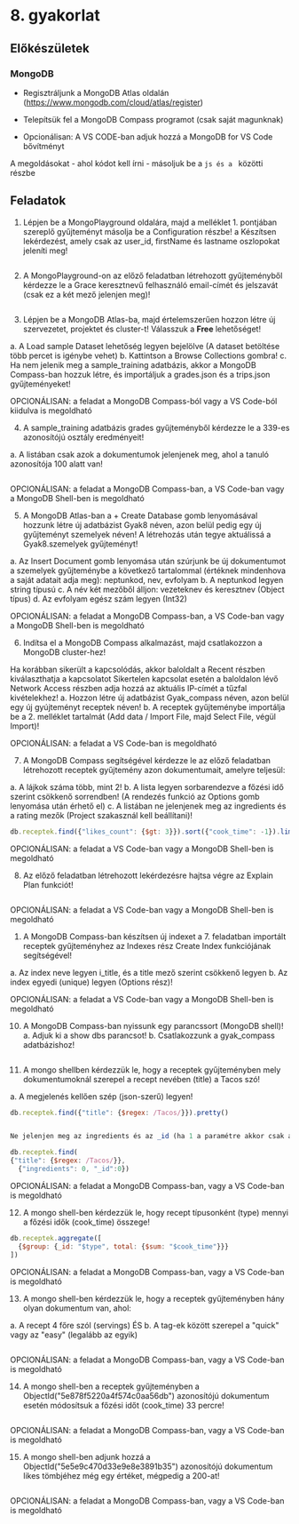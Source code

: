 ﻿# 8. gyakorlat

## Előkészületek

### MongoDB
+ Regisztráljunk a MongoDB Atlas oldalán (https://www.mongodb.com/cloud/atlas/register)
+ Telepítsük fel a MongoDB Compass programot (csak saját magunknak)

+ Opcionálisan: A VS CODE-ban adjuk hozzá a MongoDB for VS Code bővítményt

A megoldásokat - ahol kódot kell írni - másoljuk be a ```js és a ``` közötti részbe


## Feladatok


1.	Lépjen be a MongoPlayground oldalára, majd a melléklet 1. pontjában szereplő gyűjteményt másolja be a Configuration részbe!
a Készítsen lekérdezést, amely csak az user_id, firstName és lastname oszlopokat jeleníti meg!

```js

```


2.	A MongoPlayground-on az előző feladatban létrehozott gyűjteményből kérdezze le a Grace keresztnevű felhasználó email-címét és jelszavát (csak ez a két mező jelenjen meg)!

```js

```


3. Lépjen be a MongoDB Atlas-ba, majd értelemszerűen hozzon létre új szervezetet, projektet és cluster-t! Válasszuk a **Free** lehetőséget!
   
a. A Load sample Dataset lehetőség legyen bejelölve    (A dataset betöltése több percet is igénybe vehet)
b. Kattintson a Browse Collections gombra!
c. Ha nem jelenik meg a sample_training adatbázis, akkor a MongoDB Compass-ban hozzuk létre, és importáljuk a grades.json és a trips.json gyűjteményeket!

OPCIONÁLISAN: a feladat a MongoDB Compass-ból vagy a VS Code-ból kiidulva is megoldható

4.  A sample_training adatbázis grades gyűjteményből kérdezze le a 339-es azonosítójú osztály eredményeit!

a. A listában csak azok a dokumentumok jelenjenek meg, ahol a tanuló azonosítója 100 alatt van!

   
```js

```

OPCIONÁLISAN: a feladat a MongoDB Compass-ban, a VS Code-ban vagy a MongoDB Shell-ben is megoldható

5. A MongoDB Atlas-ban a + Create Database gomb lenyomásával  hozzunk létre új adatbázist Gyak8 néven, azon belül pedig egy új gyűjteményt szemelyek néven! A létrehozás után tegye aktuálissá a Gyak8.szemelyek gyűjteményt!
   
a. Az Insert Document gomb lenyomása után szúrjunk be új dokumentumot a szemelyek gyűjteménybe a következő tartalommal (értéknek mindenhova a saját adatait adja meg):  neptunkod, nev,  evfolyam
b. A neptunkod legyen string típusú
c. A név két mezőből álljon: vezeteknev és keresztnev (Object típus)
d. Az evfolyam egész szám legyen (Int32)

OPCIONÁLISAN: a feladat a MongoDB Compass-ban, a VS Code-ban vagy a MongoDB Shell-ben is megoldható


6. Indítsa el a MongoDB Compass alkalmazást, majd csatlakozzon a MongoDB cluster-hez! 


Ha korábban sikerült a kapcsolódás, akkor baloldalt a Recent részben kiválaszthatja a kapcsolatot
Sikertelen kapcsolat esetén a baloldalon lévő Network Access részben adja hozzá az aktuális IP-címét a tűzfal kivételekhez!
a. Hozzon létre új adatbázist Gyak_compass néven, azon belül egy új gyújteményt receptek néven!
b. A receptek gyűjteménybe importálja be a 2. melléklet tartalmát (Add data / Import File, majd Select File, végül Import)!

OPCIONÁLISAN: a feladat a VS Code-ban is megoldható


7. A MongoDB Compass segítségével kérdezze le az előző feladatban létrehozott receptek gyűjtemény azon dokumentumait, amelyre teljesül:

a. A lájkok száma több, mint 2!
b.  A lista legyen sorbarendezve a főzési idő szerint csökkenő sorrendben! (A rendezés funkció az Options gomb lenyomása után érhető el)
c. A listában ne jelenjenek meg az ingredients és a rating mezők (Project szakasznál kell beállítani)!

```js
db.receptek.find({"likes_count": {$gt: 3}}).sort({"cook_time": -1}).limit(5)
```

OPCIONÁLISAN: a feladat a VS Code-ban vagy a MongoDB Shell-ben is megoldható

8. Az előző feladatban létrehozott lekérdezésre hajtsa végre az Explain Plan funkciót!

```js

```

OPCIONÁLISAN: a feladat a VS Code-ban vagy a MongoDB Shell-ben is megoldható

1. A MongoDB Compass-ban készítsen új indexet a 7. feladatban importált receptek gyűjteményhez az Indexes rész Create Index funkciójának segítségével!


a. Az index neve legyen i_title, és a title mező szerint csökkenő legyen
b. Az index  egyedi (unique) legyen (Options rész)!

OPCIONÁLISAN: a feladat a VS Code-ban vagy a MongoDB Shell-ben is megoldható

10. A MongoDB Compass-ban nyissunk egy parancssort (MongoDB shell)!
a. Adjuk ki a show dbs parancsot!
b. Csatlakozzunk a gyak_compass adatbázishoz!

```js

```

11. A mongo shellben kérdezzük le, hogy a receptek gyűjteményben mely dokumentumoknál szerepel a recept nevében (title) a Tacos szó!

a. A megjelenés kellően szép (json-szerű) legyen!


```js
db.receptek.find({"title": {$regex: /Tacos/}}).pretty()


Ne jelenjen meg az ingredients és az _id (ha 1 a paramétre akkor csak az jelenik meg ami 1es)

db.receptek.find(
{"title": {$regex: /Tacos/}},
  {"ingredients": 0, "_id":0})
```
OPCIONÁLISAN: a feladat a MongoDB Compass-ban, vagy a VS Code-ban is megoldható

12. A mongo shell-ben kérdezzük le, hogy recept  típusonként (type) mennyi a főzési idők (cook_time) összege!

```js
db.receptek.aggregate([
  {$group: {_id: "$type", total: {$sum: "$cook_time"}}}
])
```
OPCIONÁLISAN: a feladat a MongoDB Compass-ban, vagy a VS Code-ban is megoldható


13. A mongo shell-ben kérdezzük le, hogy a receptek gyűjteményben hány olyan dokumentum van, ahol:

a. A recept 4 főre szól (servings) ÉS
b. A tag-ek között szerepel a "quick" vagy az "easy" (legalább az egyik)


```js

```

OPCIONÁLISAN: a feladat a MongoDB Compass-ban, vagy a VS Code-ban is megoldható

14. A mongo shell-ben a receptek gyűjteményben a ObjectId("5e878f5220a4f574c0aa56db") azonosítójú dokumentum esetén módosítsuk a főzési időt (cook_time) 33 percre!

```js

```

OPCIONÁLISAN: a feladat a MongoDB Compass-ban, vagy a VS Code-ban is megoldható

15. A mongo shell-ben adjunk hozzá a ObjectId("5e5e9c470d33e9e8e3891b35") azonosítójú dokumentum likes tömbjéhez még egy értéket, mégpedig a 200-at!


```js

```

OPCIONÁLISAN: a feladat a MongoDB Compass-ban, vagy a VS Code-ban is megoldható